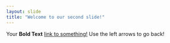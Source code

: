```yaml
---
layout: slide
title: "Welcome to our second slide!"
--- 
```

Your **Bold Text** [link to something!](https://youtube.com)
Use the left arrows to go back!
